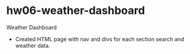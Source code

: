 # hw06-weather-dashboard
Weather Dashboard

* Created HTML page with nav and divs for each section search and weather data.